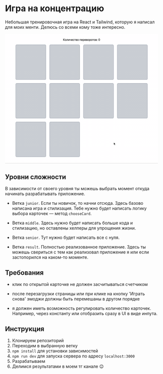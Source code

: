 # Игра на концентрацию

Небольшая тренировочная игра на React и Tailwind, которую я написал для моих менти. Делюсь со всеми кому тоже интересно.

![Concentration game](./public/concentration-game.gif)

## Уровни сложности

В зависимости от своего уровня ты можешь выбрать момент откуда начинать разрабатывать приложение.

- Ветка `junior`. Если ты новичок, то начни отсюда. Здесь базово написана игра и стилизация. Тебе нужно будет написать логику выбора карточек — метод `chooseCard`.

- Ветка `middle`. Здесь нужно будет написать больше кода и стилизацию, но оставлены хелперы для упрощения жизни.

- Ветка `senior`. Тут нужно будет написать все с нуля.

- Ветка `result`. Полностью реализованное приложение. Здесь ты можешь свериться с тем как реализовал приложение я или если застопорился на каком-то моменте.

## Требования

- клик по открытой карточке не должен засчитываться счетчиком

- после перезагрузки страницы или при клике на кнопку 'Играть снова' эмоджи должны быть перемешаны в другом порядке

- я должен иметь возможность регулировать количество карточек. Например, через константу или отобразить сразу в UI в виде инпута.

## Инструкция

1. Клонируем репозиторий
2. Переходим в выбранную ветку
3. `npm install` для установки зависимостей
4. `npm run dev` для запуска сервера по адресу `localhost:3000`
5. Разрабатываем
6. Делимся результатами в моем тг канале 😉